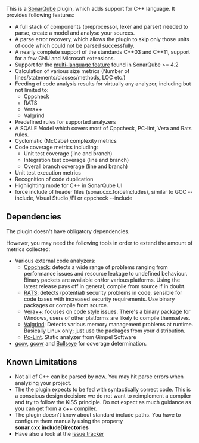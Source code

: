 This is a [SonarQube](http://www.sonarqube.org/) plugin, which adds support for C++ language. It provides following features:

- A full stack of components (preprocessor, lexer and parser) needed to parse, create a model and analyse your sources.
- A parse error recovery, which allows the plugin to skip only those units of code which could not be parsed successfully.
- A nearly complete support of the standards C++03 and C++11, support for a few GNU and Microsoft extensions.
- Support for the [multi-language feature](http://www.sonarqube.org/at-long-last-sonarqube-is-a-true-polyglot/) found in SonarQube >= 4.2
- Calculation of various size metrics (Number of lines/statements/classes/methods, LOC etc.)
- Feeding of code analysis results for virtually any analyzer, including but not limited to:
  - Cppcheck
  - RATS
  - Vera++
  - Valgrind
- Predefined rules for supported analyzers
- A SQALE Model which covers most of Cppcheck, PC-lint, Vera and Rats rules.
- Cyclomatic (McCabe) complexity metrics
- Code coverage metrics including:
  - Unit test coverage (line and branch)
  - Integration test coverage (line and branch)
  - Overall branch coverage (line and branch)
- Unit test execution metrics
- Recognition of code duplication
- Highlighting mode for C++ in SonarQube UI
- force include of header files (sonar.cxx.forceIncludes), similar to GCC --include, Visual Studio /FI or cppcheck --include

## Dependencies
The plugin doesn't have obligatory dependencies.

However, you may need the following tools in order to extend 
the amount of metrics collected:

- Various external code analyzers:
  - [Cppcheck](http://cppcheck.sourceforge.net/): detects a wide range of problems ranging from performance issues and resource leakage to undefined behaviour. Binary packets are available on/for various platforms. Using the latest release pays off in general; compile from source if in doubt.
  - [RATS](https://code.google.com/p/rough-auditing-tool-for-security/): detects (potential) security problems in code, sensible for code bases with increased security requirements. Use binary packages or compile from source.
  - [Vera++](http://www.inspirel.com/vera/): focuses on code style issues. There's a binary package for Windows, users of other platforms are likely to compile themselves.
  - [Valgrind](http://valgrind.org/): Detects various memory management problems at runtime. Basically Linux only; just use the packages from your distribution.
  - [Pc-Lint](http://www.gimpel.com/html/pcl.htm). Static analyzer from Gimpel Software
- [gcov](http://gcc.gnu.org/onlinedocs/gcc/Gcov.html), [gcovr](http://gcovr.com/) and [Bullseye](http://www.bullseye.com/) for coverage determination.   

## Known Limitations
- Not all of C++ can be parsed by now. You may hit parse errors when analyzing your project.
- The the plugin expects to be fed with syntactically correct code. This is a conscious design decision: we do not want to reimplement a compiler and try to follow the KISS principle. Do not expect as much guidance as you can get from a c++ compiler.
- The plugin doesn't know about standard include paths. You have to configure them manually using the property **sonar.cxx.includeDirectories**
- Have also a look at the [issue tracker](https://github.com/wenns/sonar-cxx/issues?state=open)
 